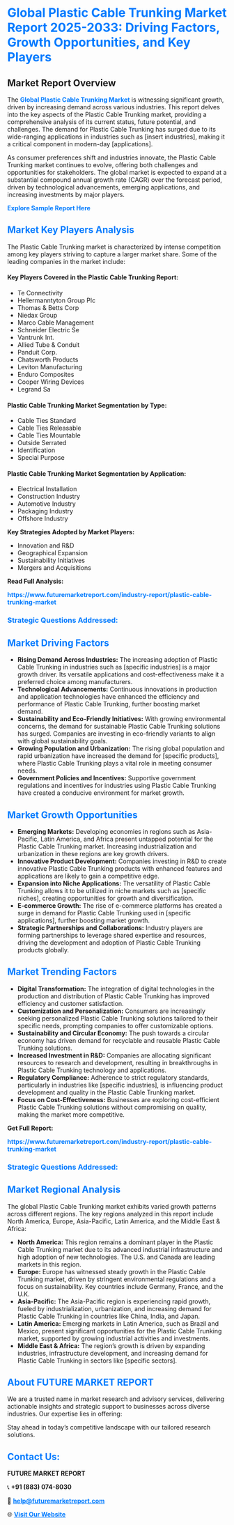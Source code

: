 <h1 style="color: #007BFF;">Global Plastic Cable Trunking Market Report 2025-2033: Driving Factors, Growth Opportunities, and Key Players</h1>

<section id="overview">
<h2>Market Report Overview</h2>
<p>The <a href="https://www.futuremarketreport.com/industry-report/plastic-cable-trunking-market" style="color: #007BFF; text-decoration: none;"><strong>Global Plastic Cable Trunking Market</strong></a> is witnessing significant growth, driven by increasing demand across various industries. This report delves into the key aspects of the Plastic Cable Trunking market, providing a comprehensive analysis of its current status, future potential, and challenges. The demand for Plastic Cable Trunking has surged due to its wide-ranging applications in industries such as [insert industries], making it a critical component in modern-day [applications].</p>
<p>As consumer preferences shift and industries innovate, the Plastic Cable Trunking market continues to evolve, offering both challenges and opportunities for stakeholders. The global market is expected to expand at a substantial compound annual growth rate (CAGR) over the forecast period, driven by technological advancements, emerging applications, and increasing investments by major players.</p>
</section>

<section id="overview">
<p><a href="https://www.futuremarketreport.com/request-sample/reportId=30560" style="color: #007BFF; text-decoration: none;"><strong>Explore Sample Report Here</strong></a></p>
</section>

<section id="key-players">
<h2 style="color: #007BFF;">Market Key Players Analysis</h2>
<p>The Plastic Cable Trunking market is characterized by intense competition among key players striving to capture a larger market share. Some of the leading companies in the market include:</p>
<h4>Key Players Covered in the Plastic Cable Trunking Report:</h4>
<ul><li>Te Connectivity</li><li>Hellermanntyton Group Plc</li><li>Thomas &amp; Betts Corp</li><li>Niedax Group</li><li>Marco Cable Management</li><li>Schneider Electric Se</li><li>Vantrunk Int.</li><li>Allied Tube &amp; Conduit</li><li>Panduit Corp.</li><li>Chatsworth Products</li><li>Leviton Manufacturing</li><li>Enduro Composites</li><li>Cooper Wiring Devices</li><li>Legrand Sa</li></ul>
<h4>Plastic Cable Trunking Market Segmentation by Type:</h4>
<ul><li>Cable Ties Standard</li><li>Cable Ties Releasable</li><li>Cable Ties Mountable</li><li>Outside Serrated</li><li>Identification</li><li>Special Purpose</li></ul>

<h4>Plastic Cable Trunking Market Segmentation by Application:</h4>
<ul><li>Electrical Installation</li><li>Construction Industry</li><li>Automotive Industry</li><li>Packaging Industry</li><li>Offshore Industry</li></ul>
<p><strong>Key Strategies Adopted by Market Players:</strong></p>
<ul>
<li>Innovation and R&D</li>
<li>Geographical Expansion</li>
<li>Sustainability Initiatives</li>
<li>Mergers and Acquisitions</li>
</ul>
</section>

<section>
<p><strong>Read Full Analysis: </strong></p><a href="https://www.futuremarketreport.com/industry-report/plastic-cable-trunking-market" style="color: #007BFF; text-decoration: none;"><strong>https://www.futuremarketreport.com/industry-report/plastic-cable-trunking-market</strong></a>
<h3 style="color: #007BFF;">Strategic Questions Addressed:</h3>
</section>

<section id="driving-factors">
<h2 style="color: #007BFF;">Market Driving Factors</h2>
<ul>
<li><strong>Rising Demand Across Industries:</strong> The increasing adoption of Plastic Cable Trunking in industries such as [specific industries] is a major growth driver. Its versatile applications and cost-effectiveness make it a preferred choice among manufacturers.</li>
<li><strong>Technological Advancements:</strong> Continuous innovations in production and application technologies have enhanced the efficiency and performance of Plastic Cable Trunking, further boosting market demand.</li>
<li><strong>Sustainability and Eco-Friendly Initiatives:</strong> With growing environmental concerns, the demand for sustainable Plastic Cable Trunking solutions has surged. Companies are investing in eco-friendly variants to align with global sustainability goals.</li>
<li><strong>Growing Population and Urbanization:</strong> The rising global population and rapid urbanization have increased the demand for [specific products], where Plastic Cable Trunking plays a vital role in meeting consumer needs.</li>
<li><strong>Government Policies and Incentives:</strong> Supportive government regulations and incentives for industries using Plastic Cable Trunking have created a conducive environment for market growth.</li>
</ul>
</section>

<section id="growth-opportunities">
<h2 style="color: #007BFF;">Market Growth Opportunities</h2>
<ul>
<li><strong>Emerging Markets:</strong> Developing economies in regions such as Asia-Pacific, Latin America, and Africa present untapped potential for the Plastic Cable Trunking market. Increasing industrialization and urbanization in these regions are key growth drivers.</li>
<li><strong>Innovative Product Development:</strong> Companies investing in R&D to create innovative Plastic Cable Trunking products with enhanced features and applications are likely to gain a competitive edge.</li>
<li><strong>Expansion into Niche Applications:</strong> The versatility of Plastic Cable Trunking allows it to be utilized in niche markets such as [specific niches], creating opportunities for growth and diversification.</li>
<li><strong>E-commerce Growth:</strong> The rise of e-commerce platforms has created a surge in demand for Plastic Cable Trunking used in [specific applications], further boosting market growth.</li>
<li><strong>Strategic Partnerships and Collaborations:</strong> Industry players are forming partnerships to leverage shared expertise and resources, driving the development and adoption of Plastic Cable Trunking products globally.</li>
</ul>
</section>

<section id="trending-factors">
<h2 style="color: #007BFF;">Market Trending Factors</h2>
<ul>
<li><strong>Digital Transformation:</strong> The integration of digital technologies in the production and distribution of Plastic Cable Trunking has improved efficiency and customer satisfaction.</li>
<li><strong>Customization and Personalization:</strong> Consumers are increasingly seeking personalized Plastic Cable Trunking solutions tailored to their specific needs, prompting companies to offer customizable options.</li>
<li><strong>Sustainability and Circular Economy:</strong> The push towards a circular economy has driven demand for recyclable and reusable Plastic Cable Trunking solutions.</li>
<li><strong>Increased Investment in R&D:</strong> Companies are allocating significant resources to research and development, resulting in breakthroughs in Plastic Cable Trunking technology and applications.</li>
<li><strong>Regulatory Compliance:</strong> Adherence to strict regulatory standards, particularly in industries like [specific industries], is influencing product development and quality in the Plastic Cable Trunking market.</li>
<li><strong>Focus on Cost-Effectiveness:</strong> Businesses are exploring cost-efficient Plastic Cable Trunking solutions without compromising on quality, making the market more competitive.</li>
</ul>
</section>

<section>
<p><strong>Get Full Report: </strong></p><a href="https://www.futuremarketreport.com/industry-report/plastic-cable-trunking-market" style="color: #007BFF; text-decoration: none;"><strong>https://www.futuremarketreport.com/industry-report/plastic-cable-trunking-market</strong></a>
<h3 style="color: #007BFF;">Strategic Questions Addressed:</h3>
</section>


<section id="regional-analysis">
<h2 style="color: #007BFF;">Market Regional Analysis</h2>
<p>The global Plastic Cable Trunking market exhibits varied growth patterns across different regions. The key regions analyzed in this report include North America, Europe, Asia-Pacific, Latin America, and the Middle East & Africa:</p>
<ul>
<li><strong>North America:</strong> This region remains a dominant player in the Plastic Cable Trunking market due to its advanced industrial infrastructure and high adoption of new technologies. The U.S. and Canada are leading markets in this region.</li>
<li><strong>Europe:</strong> Europe has witnessed steady growth in the Plastic Cable Trunking market, driven by stringent environmental regulations and a focus on sustainability. Key countries include Germany, France, and the U.K.</li>
<li><strong>Asia-Pacific:</strong> The Asia-Pacific region is experiencing rapid growth, fueled by industrialization, urbanization, and increasing demand for Plastic Cable Trunking in countries like China, India, and Japan.</li>
<li><strong>Latin America:</strong> Emerging markets in Latin America, such as Brazil and Mexico, present significant opportunities for the Plastic Cable Trunking market, supported by growing industrial activities and investments.</li>
<li><strong>Middle East & Africa:</strong> The region’s growth is driven by expanding industries, infrastructure development, and increasing demand for Plastic Cable Trunking in sectors like [specific sectors].</li>
</ul>
</section>

<footer>
<h2 style="color: #007BFF;">About FUTURE MARKET REPORT</h2>
<p>We are a trusted name in market research and advisory services, delivering actionable insights and strategic support to businesses across diverse industries. Our expertise lies in offering:</p>

<p>Stay ahead in today’s competitive landscape with our tailored research solutions.</p>

<h2 style="color: #007BFF;">Contact Us:</h2>
<p><strong>FUTURE MARKET REPORT</strong></p>
<p>📞 <strong>+91 (883) 074-8030</strong></p>
<p>📧 <strong><a href="mailto:help@futuremarketreport.com" style="color: #007BFF;">help@futuremarketreport.com</a></strong></p>
<p>🌐 <strong><a href="https://www.futuremarketreport.com/" style="color: #007BFF;">Visit Our Website</a></strong></p>
</footer>